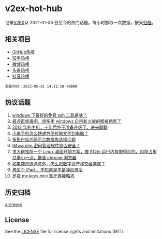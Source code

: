 # v2ex-hot-hub

 记录[V2EX](https://www.v2ex.com/)从 2021-01-06 日至今的热门话题。每小时抓取一次数据，按天[归档](archives)。
 
 ## 相关项目

- [GitHub热榜](https://github.com/lonnyzhang423/github-hot-hub)
- [知乎热榜](https://github.com/lonnyzhang423/zhihu-hot-hub)
- [微博热榜](https://github.com/lonnyzhang423/weibo-hot-hub)
- [头条热榜](https://github.com/lonnyzhang423/toutiao-hot-hub)
- [抖音热榜](https://github.com/lonnyzhang423/douyin-hot-hub)


 `更新时间：2022-05-01 14:11:18 +0800`

## 热议话题

1. [windows 下最好的免费 ssh 工具是啥？](https://www.v2ex.com/t/850220)
1. [最近逛病毒吧，很多用 windows 自带和火绒的都被勒索了](https://www.v2ex.com/t/850215)
1. [2012 年的主机，十年后终于准备升级了，进来聊聊](https://www.v2ex.com/t/850250)
1. [小米手机怎么快速方便传输文件到电脑？](https://www.v2ex.com/t/850221)
1. [多租户低代码平台数据库选择问题](https://www.v2ex.com/t/850237)
1. [Bitwarden 密码管理软件是否安全？](https://www.v2ex.com/t/850294)
1. [求大佬推荐一个 Linux 桌面环境方案，要 512m 运行内存带得动的，内存占用尽量小一点，能装 chrome 浏览器](https://www.v2ex.com/t/850299)
1. [如果突然遭遇意外，怎么把数字资产移交给亲属？](https://www.v2ex.com/t/850319)
1. [想买个 iPad ，不知道是不是冲动想法](https://www.v2ex.com/t/850278)
1. [罗技 mx keys mini 蓝牙连接略坑](https://www.v2ex.com/t/850212)

## 历史归档

[archives](archives)

## License

See the [LICENSE](LICENSE) file for license rights and limitations (MIT).

